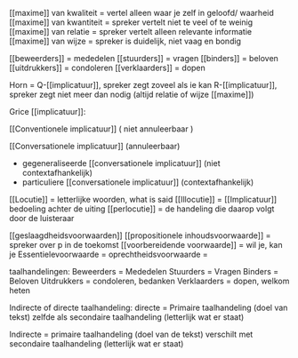 [[maxime]] van kwaliteit = vertel alleen waar je zelf in geloofd/ waarheid
[[maxime]] van kwantiteit = spreker vertelt niet te veel of te weinig
[[maxime]] van relatie = spreker vertelt alleen relevante informatie
[[maxime]] van wijze = spreker is duidelijk, niet vaag en bondig

[[beweerders]] = mededelen
[[stuurders]] = vragen
[[binders]] = beloven
[[uitdrukkers]] = condoleren
[[verklaarders]] = dopen


Horn = 
Q-[[implicatuur]], spreker zegt zoveel als ie kan
R-[[implicatuur]], spreker zegt niet meer dan nodig (altijd relatie of wijze [[maxime]])


Grice [[implicatuur]]:

[[Conventionele implicatuur]] ( niet annuleerbaar )

[[Conversationele implicatuur]] (annuleerbaar)
- gegeneraliseerde [[conversationele implicatuur]] (niet contextafhankelijk)
- particuliere [[conversationele implicatuur]] (contextafhankelijk)


[[Locutie]] = letterlijke woorden, what is said
[[Illocutie]] = [[Implicatuur]] bedoeling achter de uiting
[[perlocutie]] = de handeling die daarop volgt door de luisteraar

[[geslaagdheidsvoorwaarden]]
[[propositionele inhoudsvoorwaarde]] = spreker over p in de toekomst
[[voorbereidende voorwaarde]] = wil je, kan je 
Essentielevoorwaarde =
oprechtheidsvoorwaarde = 




taalhandelingen:
Beweerders = Mededelen
Stuurders = Vragen
Binders = Beloven
Uitdrukkers = condoleren, bedanken
Verklaarders = dopen, welkom heten



Indirecte of directe taalhandeling:
directe =
Primaire taalhandeling (doel van tekst)
zelfde als
secondaire taalhandeling (letterlijk wat er staat)

Indirecte = 
primaire taalhandeling (doel van de tekst)
verschilt met
secondaire taalhandeling (letterlijk wat er staat)